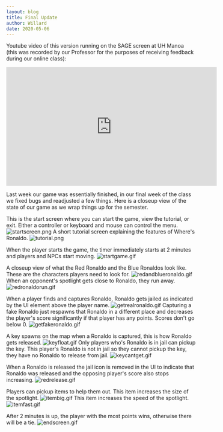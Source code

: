 ```yaml
---
layout: blog
title: Final Update
author: Willard
date: 2020-05-06
---
```


Youtube video of this version running on the SAGE screen at UH Manoa (this was recorded by our Professor for the purposes of receiving feedback during our online class):

<iframe class='youtube embed' width='560' height='315' src='https://www.youtube-nocookie.com/embed/uupog1CnHXg' frameborder='0' allow='accelerometer; autoplay; encrypted-media; gyroscope; picture-in-picture' allowfullscreen></iframe>

Last week our game was essentially finished, in our final week of the class we fixed bugs and readjusted a few things. Here is a closeup view of the state of our game as we wrap things up for the semester.

This is the start screen where you can start the game, view the tutorial, or exit. Either a controller or keyboard and mouse can control the menu.
![startscreen.png]({{site.baseurl}}/assets/unity_screenshots/startscreen.png)
A short tutorial screen explaining the features of Where's Ronaldo.
![tutorial.png]({{site.baseurl}}/assets/unity_screenshots/tutorial.png)

When the player starts the game, the timer immediately starts at 2 minutes and players and NPCs start moving.
![startgame.gif]({{site.baseurl}}/assets/unity_screenshots/startgame.gif)

A closeup view of what the Red Ronaldo and the Blue Ronaldos look like. These are the characters players need to look for.
![redandblueronaldo.gif]({{site.baseurl}}/assets/unity_screenshots/redandblueronaldo.gif)
When an opponent's spotlight gets close to Ronaldo, they run away.
![redronaldorun.gif]({{site.baseurl}}/assets/unity_screenshots/redronaldorun.gif)

When a player finds and captures Ronaldo, Ronaldo gets jailed as indicated by the UI element above the player name.
![getrealronaldo.gif]({{site.baseurl}}/assets/unity_screenshots/getrealronaldo.gif)
Capturing a fake Ronaldo just respawns that Ronaldo in a different place and decreases the player's score significantly if that player has any points. Scores don't go below 0. 
![getfakeronaldo.gif]({{site.baseurl}}/assets/unity_screenshots/getfakeronaldo.gif)

A key spawns on the map when a Ronaldo is captured, this is how Ronaldo gets released.
![keyfloat.gif]({{site.baseurl}}/assets/unity_screenshots/keyfloat.gif)
Only players who's Ronaldo is in jail can pickup the key. This player's Ronaldo is not in jail so they cannot pickup the key, they have no Ronaldo to release from jail.
![keycantget.gif]({{site.baseurl}}/assets/unity_screenshots/keycantget.gif)

When a Ronaldo is released the jail icon is removed in the UI to indicate that Ronaldo was released and the opposing player's score also stops increasing.
![redrelease.gif]({{site.baseurl}}/assets/unity_screenshots/redrelease.gif)

Players can pickup items to help them out. This item increases the size of the spotlight.
![itembig.gif]({{site.baseurl}}/assets/unity_screenshots/itembig.gif)
This item increases the speed of the spotlight.
![itemfast.gif]({{site.baseurl}}/assets/unity_screenshots/itemfast.gif)

After 2 minutes is up, the player with the most points wins, otherwise there will be a tie.
![endscreen.gif]({{site.baseurl}}/assets/unity_screenshots/endscreen.gif)

